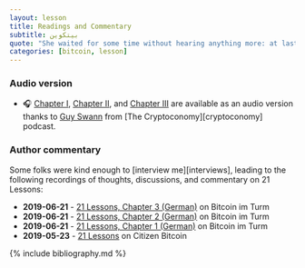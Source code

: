 ```yaml
---
layout: lesson
title: Readings and Commentary
subtitle: بيتكوين
quote: "She waited for some time without hearing anything more: at last came a rumbling of little cart-wheels, and the sound of a good many voices all talking together"
categories: [bitcoin, lesson]
---
```


### Audio version

- 🎧 [Chapter I][ch1-audio], [Chapter II][ch2-audio], and [Chapter
  III][ch3-audio] are available as an audio version thanks to [Guy Swann] from [The
  Cryptoconomy][cryptoconomy] podcast.

### Author commentary

Some folks were kind enough to [interview me][interviews], leading to the following recordings of thoughts, discussions, and commentary on 21 Lessons:

  - **2019-06-21** - [21 Lessons, Chapter 3 (German)][turm10] on Bitcoin im Turm
  - **2019-06-21** - [21 Lessons, Chapter 2 (German)][turm9] on Bitcoin im Turm
  - **2019-06-21** - [21 Lessons, Chapter 1 (German)][turm8] on Bitcoin im Turm
  - **2019-05-23** - [21 Lessons][cb38] on Citizen Bitcoin


{% include bibliography.md %}

[ch1-audio]: https://anchor.fm/thecryptoconomy/episodes/CryptoQuikRead_256---21-Lessons-of-the-Bitcoin-Rabbit-Hole---Chapter-1-e47u83
[ch2-audio]: https://anchor.fm/thecryptoconomy/episodes/CryptoQuikRead_257---21-Lessons-of-the-Bitcoin-Rabbit-Hole---Chapter-2-e489f9
[ch3-audio]: https://anchor.fm/thecryptoconomy/episodes/CryptoQuikRead_258---21-Lessons-of-the-Bitcoin-Rabbit-Hole---Chapter-3-e48kao
[Guy Swann]: https://twitter.com/TheCryptoconomy
[cb38]: https://citizenbitcoin.world/episodes/gigi-21-lessons-from-down-the-bitcoin
[turm8]: https://media.zencast.fm/bitcoin-im-turm/episodes/8
[turm9]: https://media.zencast.fm/bitcoin-im-turm/episodes/9
[turm10]: https://media.zencast.fm/bitcoin-im-turm/episodes/10
